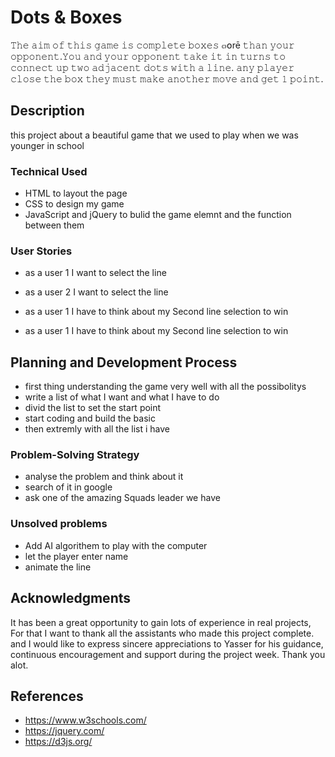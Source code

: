# Dots & Boxes

𝚃𝚑𝚎 𝚊𝚒𝚖  𝚘𝚏 𝚝𝚑𝚒𝚜 𝚐𝚊𝚖𝚎 𝚒𝚜 𝚌𝚘𝚖𝚙𝚕𝚎𝚝𝚎 𝚋𝚘𝚡𝚎𝚜 ๓໐rē 𝚝𝚑𝚊𝚗 𝚢𝚘𝚞𝚛 𝚘𝚙𝚙𝚘𝚗𝚎𝚗𝚝.𝚈𝚘𝚞 𝚊𝚗𝚍 𝚢𝚘𝚞𝚛 𝚘𝚙𝚙𝚘𝚗𝚎𝚗𝚝 𝚝𝚊𝚔𝚎 𝚒𝚝 𝚒𝚗 𝚝𝚞𝚛𝚗𝚜 𝚝𝚘 𝚌𝚘𝚗𝚗𝚎𝚌𝚝 𝚞𝚙 𝚝𝚠𝚘 𝚊𝚍𝚓𝚊𝚌𝚎𝚗𝚝 𝚍𝚘𝚝𝚜 𝚠𝚒𝚝𝚑 𝚊 𝚕𝚒𝚗𝚎. 𝚊𝚗𝚢 𝚙𝚕𝚊𝚢𝚎𝚛 𝚌𝚕𝚘𝚜𝚎  𝚝𝚑𝚎 𝚋𝚘𝚡 𝚝𝚑𝚎𝚢 𝚖𝚞𝚜𝚝 𝚖𝚊𝚔𝚎 𝚊𝚗𝚘𝚝𝚑𝚎𝚛 𝚖𝚘𝚟𝚎 𝚊𝚗𝚍 𝚐𝚎𝚝 𝟷 𝚙𝚘𝚒𝚗𝚝.

## Description

this project about a beautiful game that we used to play when we was younger in school 

### Technical Used

- HTML to layout the page 
- CSS  to design my game 
- JavaScript and jQuery to bulid the game elemnt and the function between them 

### User Stories

- as a user 1  I want to select the line 
- as a user 2  I want to select the line 

- as a user 1  I have to think about my Second line selection to win 
- as a user 1  I have to think about my Second line selection to win 

## Planning and Development Process

- first thing understanding the game very well with all the possibolitys 
- write a list of what I want and what I have to do
- divid the list to set the start point 
- start coding and build the basic 
- then extremly with all the list i have 

### Problem-Solving Strategy

- analyse the problem and think about it
- search of it in google
- ask one of the amazing Squads leader we have

### Unsolved problems

- Add AI algorithem to play with the computer 
- let the player enter name  
- animate the line 

## Acknowledgments

It has been a great opportunity to gain lots of experience in real projects, 
For that I want to thank all the assistants who made this project complete. 
and I would like to express sincere appreciations to Yasser for his guidance, 
continuous encouragement and support during the project week. Thank you alot. 

 ## References
- https://www.w3schools.com/
- https://jquery.com/
- https://d3js.org/
